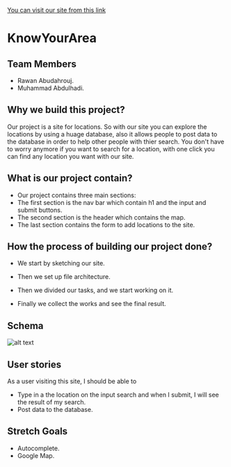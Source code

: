 [You can visit our site from this link](https://knowyourarea.herokuapp.com/)
# KnowYourArea
## Team Members
* Rawan Abudahrouj.
* Muhammad Abdulhadi.

## Why we build this project?
Our project is a site for locations. So with our site you can explore the locations by using a huage database, also it allows people to post data to the database in order to help other people with thier search. You don't have to worry anymore if you want to search for a location, with one click you can find any location you want with our site. 


 ## What is our project contain?
* Our project contains three main sections:
* The first section is the nav bar which contain h1 and the input and submit buttons.
* The second section is the header which contains the map.
* The last section contains the form to add locations to the site. 

## How the process of building our project done?

* We start by sketching our site.

* Then we set up file architecture.

* Then we divided our tasks, and we start working on it.

* Finally we collect the works and see the final result.

## Schema
 ![alt text](https://www9.0zz0.com/2020/02/29/10/878487339.png "Logo Title Text 1") 


## User stories 

As a user visiting this site, I should be able to
* Type in a the location on the input search and when I submit, I will see the result of my search.
* Post data to the database.


## Stretch Goals

* Autocomplete.
* Google Map.

